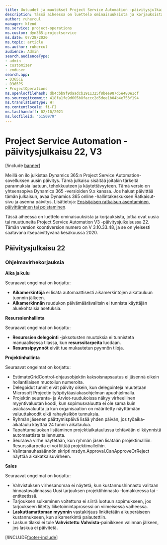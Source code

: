 ```yaml
---
title: Uutuudet ja muutokset Project Service Automation -päivitysjulkaisussa 22, V3
description: Tässä aiheessa on luettelo ominaisuuksista ja korjauksista, jotka ovat käytettävissä Project Service Automation -päivitysjulkaisussa 22, V3.
author: ruhercul
manager: kfend
ms.service: project-operations
ms.custom: dyn365-projectservice
ms.date: 07/28/2020
ms.topic: article
ms.author: ruhercul
audience: Admin
search.audienceType:
- admin
- customizer
- enduser
search.app:
- D365CE
- D365PS
- ProjectOperations
ms.openlocfilehash: db4cbb9f9daadcb1911325f8bee987d5e480e1cf
ms.sourcegitcommit: 418fa1fe9d605b8faccc2d5dee1b04b4e753f194
ms.translationtype: HT
ms.contentlocale: fi-FI
ms.lasthandoff: 02/10/2021
ms.locfileid: "5150979"
---
```

# <a name="project-service-automation-update-release-22-v3"></a>Project Service Automation -päivitysjulkaisu 22, V3

[!include [banner](../includes/psa-now-project-operations.md)]

Meillä on ilo julkistaa Dynamics 365:n Project Service Automation-sovelluksen uusin päivitys. Tämä julkaisu sisältää joitakin tärkeitä parannuksia laatuun, tehokkuuteen ja käytettävyyteen. Tämä versio on yhteensopiva Dynamics 365 -versioiden 9.x kanssa. Jos haluat päivittää tämän julkaisun, avaa Dynamics 365 online -hallintakeskuksen Ratkaisut-sivu ja asenna päivitys. Lisätietoja: [Ensisijaisen ratkaisun asentaminen, päivittäminen tai poistaminen](https://docs.microsoft.com/power-platform/admin/install-remove-preferred-solution).

Tässä aiheessa on luettelo ominaisuuksista ja korjauksista, jotka ovat uusia tai muuttuneita Project Service Automation V3 -päivitysjulkaisussa 22. Tämän version koontiversion numero on V 3.10.33.48, ja se on yleisesti saatavana itsepäivittyvänä kesäkuussa 2020.

## <a name="update-release-22"></a>Päivitysjulkaisu 22

### <a name="bug-fixes"></a>Ohjelmavirhekorjauksia



**Aika ja kulu**

Seuraavat ongelmat on korjattu:

- **Aikamerkintöjä** ei lisätä automaattisesti aikamerkintöjen aikatauluun tuonnin jälkeen.
- **Aikamerkinnän** ruudukon päivämäärävalitsin ei tunnista käyttäjän aluekohtaisia asetuksia.

**Resurssienhallinta**

Seuraavat ongelmat on korjattu:

- **Resurssien delegointi** -jaksotusten muutoksia ei tunnisteta manuaalisessa tilassa, kun **resurssitarpeita** luodaan.
- **Resurssipyynnöt** eivät tue mukautetun pyynnön tiloja.

**Projektinhallinta**

Seuraavat ongelmat on korjattu:

- EstimateGridControl-ohjausobjektin kaksoisnapsautus ei jäsennä oikein hollantilaisen muotoilun numeroita.
- Delegoidut tunnit eivät päivity oikein, kun delegointeja muutetaan Microsoft Projectin työpöytäasiakasohjelman apuohjelmalla.
- Projektin seuranta- ja Arviot-ruudukoissa näkyy virheellinen myyntivaluutan koodi, kun sopimusvaluutta ei ole sama kuin asiakasvaluutta ja kun organisaation on määritetty näyttämään valuuttakoodit eikä rahayksikön tunnuksia.
- Ryhmän jäsenen päättymispäivä lisää yhden päivän, jos työaika-aikataulu käyttää 24 tunnin aikataulua.
- Tapahtumaluokan lisääminen projektiaikataulussa tehtävään ei käynnistä automaattista tallennusta.
- Seuraava virhe näytetään, kun ryhmän jäsen lisätään projektimalliin: Resurssitarpeita ei voi liittää projektimalleihin. 
- Valintanauhasäännön skripti msdyn.Approval.CanApproveOrReject näyttää aikakatkaisuvirheen.

**Sales**

Seuraavat ongelmat on korjattu:

- Vahvistuksen virhesanomaa ei näytetä, kun kustannushinnasto valitaan hinnastovalinnassa Uusi tarjouksen projektihinnasto -lomakkeessa tai -entiteetissä.
- Tarjouksen sulkeminen voitettuna ei siirrä luotuun sopimukseen, jos tarjoukseen liitetty liiketoimintaprosessi on viimeisessä vaiheessa.
- **Laskuttamattoman myynnin** vastakirjaus linkitetään alkuperäiseen kustannukseen, kun aikamerkintä palautettiin.
- Laskun tilaksi ei tule **Vahvistettu** **Vahvista**-painikkeen valinnan jälkeen, jos laskua ei päivitetä.


[!INCLUDE[footer-include](../includes/footer-banner.md)]